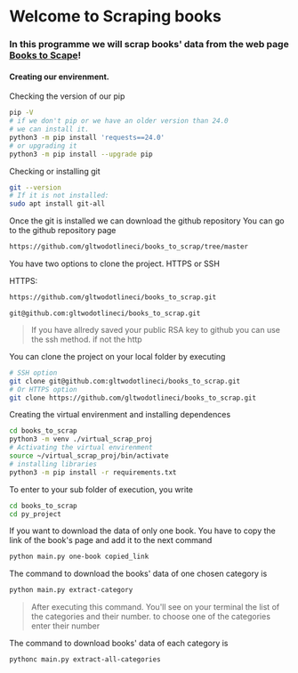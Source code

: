 # Welcome to Scraping books 

### In this programme we will scrap books' data from the web page [Books to Scape](http://books.toscrape.com/index.html)!

#### Creating our envirenment.
Checking the version of our pip
```bash
pip -V
# if we don't pip or we have an older version than 24.0
# we can install it.
python3 -m pip install 'requests==24.0'
# or upgrading it
python3 -m pip install --upgrade pip
```
Checking or installing git
```bash
git --version
# If it is not installed:
sudo apt install git-all
```
Once the git is installed we can download the github repository
You can go to the github repository page
```html
https://github.com/gltwodotlineci/books_to_scrap/tree/master
```

You have two options to clone the project. HTTPS or SSH

HTTPS:
```bash
https://github.com/gltwodotlineci/books_to_scrap.git
```
```ssh
git@github.com:gltwodotlineci/books_to_scrap.git
```
> If you have allredy saved your public RSA key to github you can use the ssh method. if not the http


You can clone the project on your local folder by executing
```bash
# SSH option
git clone git@github.com:gltwodotlineci/books_to_scrap.git
# Or HTTPS option
git clone https://github.com/gltwodotlineci/books_to_scrap.git
```

Creating the virtual envirenment and installing dependences
```bash
cd books_to_scrap
python3 -m venv ./virtual_scrap_proj
# Activating the virtual envirenment
source ~/virtual_scrap_proj/bin/activate
# installing libraries
python3 -m pip install -r requirements.txt
```

To enter to your sub folder of execution, you write
```bash
cd books_to_scrap
cd py_project
```

If you want to download the data of only one book. You have to copy the link of the book's page and add it to the next command
```bash
python main.py one-book copied_link
```

The command to download the books' data of one chosen category is
```bash
python main.py extract-category
```
> After executing this command. You'll see on your terminal the list of the categories and their number. to choose one of the categories enter their number

The command to download books' data of each category is
```bash
pythonc main.py extract-all-categories
```
